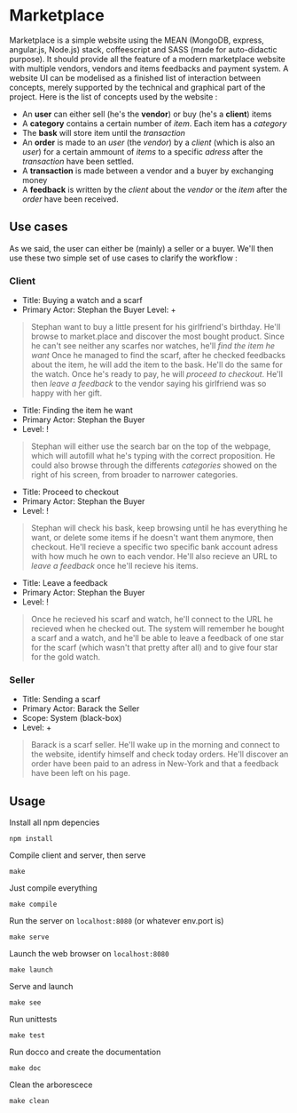 # Marketplace

Marketplace is a simple website using the MEAN (MongoDB, express, angular.js, Node.js) stack, coffeescript and SASS (made for auto-didactic purpose). It should provide all the feature of a modern marketplace website with multiple vendors, vendors and items feedbacks and payment system. A website UI can be modelised as a finished list of interaction between concepts, merely supported by the technical and graphical part of the project. Here is the list of concepts used by the website : 

* An **user** can either sell (he's the **vendor**) or buy (he's a **client**) items
* A **category** contains a certain number of *item*. Each item has a *category*
* The **bask** will store item until the *transaction*
* An **order** is made to an *user* (the *vendor*) by a *client* (which is also an *user*) for a certain ammount of *items* to a specific *adress* after the *transaction* have been settled.
* A **transaction** is made between a vendor and a buyer by exchanging money
* A **feedback** is written by the *client* about the *vendor* or the *item* after the *order* have been received.

## Use cases

As we said, the user can either be (mainly) a seller or a buyer. We'll then use these two simple set of use cases to clarify the workflow :

### Client

* Title: Buying a watch and a scarf 
* Primary Actor: Stephan the Buyer
 Level: +

> Stephan want to buy a little present for his girlfriend's birthday. 
> He'll browse to market.place and discover the most bought product.
> Since he can't see neither any scarfes nor watches, he'll *find the item he want*
> Once he managed to find the scarf, after he checked feedbacks
> about the item, he will add the item to the bask. He'll do the same 
> for the watch. Once he's ready to pay, he will *proceed to checkout*.
> He'll then *leave a feedback* to the vendor saying his girlfriend 
> was so happy with her gift.

* Title: Finding the item he want
* Primary Actor: Stephan the Buyer
* Level: !
 
> Stephan will either use the search bar on the top of the webpage, 
> which will autofill what he's typing with the correct proposition.
> He could also browse through the differents *categories* showed on
> the right of his screen, from broader to narrower categories.

* Title: Proceed to checkout
* Primary Actor: Stephan the Buyer
* Level: !
 
> Stephan will check his bask, keep browsing until he has everything he want,
> or delete some items if he doesn't want them anymore, then checkout. 
> He'll recieve a specific two specific bank account adress with how much 
> he own to each vendor. He'll also recieve an URL to *leave a feedback* 
> once he'll recieve his items.

* Title: Leave a feedback
* Primary Actor: Stephan the Buyer
* Level: !
 
> Once he recieved his scarf and watch, he'll connect to the URL he recieved when
> he checked out. The system will remember he bought a scarf and a watch, and he'll
> be able to leave a feedback of one star for the scarf (which wasn't that pretty after all)
> and to give four star for the gold watch.

### Seller

* Title: Sending a scarf
* Primary Actor: Barack the Seller
* Scope: System (black-box)	
* Level: +
 
> Barack is a scarf seller. He'll wake up in the morning and connect
> to the website, identify himself and check today orders. He'll discover an
> order have been paid to an adress in New-York and that a feedback have been
> left on his page.

## Usage

Install all npm depencies

`npm install`

Compile client and server, then serve

`make` 

Just compile everything

`make compile`

Run the server on `localhost:8080` (or whatever env.port is)

`make serve`

Launch the web browser on `localhost:8080`

`make launch`

Serve and launch

`make see`

Run unittests

`make test`

Run docco and create the documentation

`make doc`

Clean the arborescece

`make clean`

